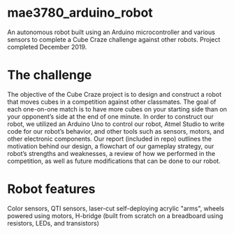 # mae3780_arduino_robot
An autonomous robot built using an Arduino microcontroller and various sensors to complete a Cube Craze challenge against other robots. Project completed December 2019.

# The challenge
The objective of the Cube Craze project is to design and construct a robot that moves cubes in a competition against other classmates. The goal of each one-on-one match is to have more cubes on your starting side than on your opponent’s side at the end of one minute. In order to construct our robot, we utilized an Arduino Uno to control our robot, Atmel Studio to write code for our robot’s behavior, and other tools such as sensors, motors, and other electronic components. Our report (included in repo) outlines the motivation behind our design, a flowchart of our gameplay strategy, our robot’s strengths and weaknesses, a review of how we performed in the competition, as well as future modifications that can be done to our robot.

# Robot features
Color sensors, QTI sensors, laser-cut self-deploying acrylic "arms", wheels powered using motors, H-bridge (built from scratch on a breadboard using resistors, LEDs, and transistors)
